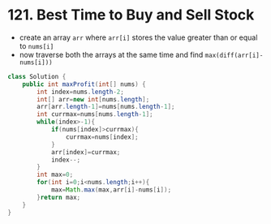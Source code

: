 # 121. Best Time to Buy and Sell Stock

- create an array `arr` where `arr[i]` stores the value greater than or equal to `nums[i]`
- now traverse both the arrays at the same time and find `max(diff(arr[i]-nums[i]))`

```java
class Solution {
    public int maxProfit(int[] nums) {
        int index=nums.length-2;
    	int[] arr=new int[nums.length];
    	arr[arr.length-1]=nums[nums.length-1];
    	int currmax=nums[nums.length-1];
    	while(index>-1){
    		if(nums[index]>currmax){
    			currmax=nums[index];
    		}
    		arr[index]=currmax;
    		index--;
    	}
        int max=0;
        for(int i=0;i<nums.length;i++){
            max=Math.max(max,arr[i]-nums[i]);
        }return max;
    }
}
```

